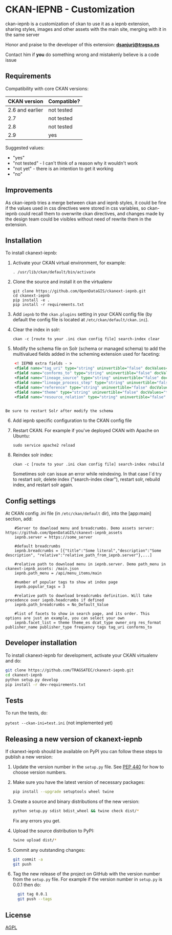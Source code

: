 # CKAN-IEPNB - Customization

ckan-iepnb is a customization of ckan to use it as a iepnb extension, sharing styles, images and other assets with the main site, merging with it in the same server

Honor and praise to the developer of this extension: <a href="mailto:dsanjurj@tragsa.es">**dsanjurj@tragsa.es**</a>

Contact him if **you** do something wrong and mistakenly believe is a code issue

## Requirements

Compatibility with core CKAN versions:

| CKAN version    | Compatible?   |
| --------------- | ------------- |
| 2.6 and earlier | not tested    |
| 2.7             | not tested    |
| 2.8             | not tested    |
| 2.9             | yes    |

Suggested values:

* "yes"
* "not tested" - I can't think of a reason why it wouldn't work
* "not yet" - there is an intention to get it working
* "no"

## Improvements

As ckan-iepnb tries a merge between ckan and iepnb styles, it could be fine if the values used in css directives were stored in css variables, so ckan-iepnb could recall them to overwrite ckan directives, and changes made by the design team could be visibles without need of rewrite them in the extension.

## Installation

To install ckanext-iepnb:

1. Activate your CKAN virtual environment, for example:

     `. /usr/lib/ckan/default/bin/activate`

2. Clone the source and install it on the virtualenv

    ```
    git clone https://github.com/OpenDataGIS/ckanext-iepnb.git
    cd ckanext-iepnb
    pip install -e .
	pip install -r requirements.txt
    ```

3. Add `iepnb` to the `ckan.plugins` setting in your CKAN
   config file (by default the config file is located at
   `/etc/ckan/default/ckan.ini`).
   
4. Clear the index in solr:

	`ckan -c [route to your .ini ckan config file] search-index clear`
   
5. Modify the schema file on Solr (schema or managed schema) to add the multivalued fields added in the scheming extension used for faceting:

	
```xml
	<! IEPNB extra fields - >
    <field name="tag_uri" type="string" uninvertible="false" docValues="true" indexed="true" stored="true" multiValued="true"/>
    <field name="conforms_to" type="string" uninvertible="false" docValues="true" indexed="true" stored="true" multiValued="true"/>
    <field name="lineage_source" type="string" uninvertible="false" docValues="true" indexed="true" stored="true" multiValued="true"/>
    <field name="lineage_process_step" type="string" uninvertible="false" docValues="true" indexed="true" stored="true" multiValued="true"/>
    <field name="reference" type="string" uninvertible="false" docValues="true" indexed="true" stored="true" multiValued="true"/>
    <field name="theme" type="string" uninvertible="false" docValues="true" indexed="true" stored="true" multiValued="true"/>
    <field name="resource_relation" type="string" uninvertible="false" docValues="true" indexed="true" stored="true" multiValued="true"/>
	
```
   	
	Be sure to restart Solr after modify the schema
		
6. Add iepnb specific configuration to the CKAN config file

7. Restart CKAN. For example if you've deployed CKAN with Apache on Ubuntu:

     `sudo service apache2 reload`
     
8. Reindex solr index:

	`ckan -c [route to your .ini ckan config file] search-index rebuild`

	Sometimes solr can issue an error while reindexing. In that case I´d try to restart solr, delete index ("search-index clear"), restart solr, rebuild index, and restart solr again.


## Config settings

At CKAN config .ini file (in `/etc/ckan/default` dir), into the [app:main] section, add:

```
	#Server to download menu and breadcrumbs. Demo assets server: https://github.com/OpenDataGIS/ckanext-iepnb_assets
	iepnb.server = https://some_server

	#default breadcrumbs
	iepnb.breadcrumbs = [{"title":"Some literal","description":"Some description", "relative":"relative_path_from_iepnb.server"},...]

	#relative path to download menu in iepnb.server. Demo path_menu in ckanext-iepnb_assets: /main.json
	iepnb.path_menu = /api/menu_items/main         

	#number of popular tags to show at index page
	iepnb.popular_tags = 3

	#relative path to download breadcrumbs definition. Will take precedence over iepnb.headcrumbs if defined
	iepnb.path_breadcrumbs = No_Default_Value
	
	#list of facets to show in search page, and its order. This options are just an example, you can select your own
	iepnb.facet_list = theme theme_es dcat_type owner_org res_format publisher_name publisher_type frequency tags tag_uri conforms_to
```	

## Developer installation

To install ckanext-iepnb for development, activate your CKAN virtualenv and
do:

```bash
git clone https://github.com/TRAGSATEC/ckanext-iepnb.git
cd ckanext-iepnb
python setup.py develop
pip install -r dev-requirements.txt
```

## Tests

To run the tests, do:

`pytest --ckan-ini=test.ini` (not implemented yet) 


## Releasing a new version of ckanext-iepnb

If ckanext-iepnb should be available on PyPI you can follow these steps to publish a new version:

1. Update the version number in the `setup.py` file. See [PEP 440](http://legacy.python.org/dev/peps/pep-0440/#public-version-identifiers) for how to choose version numbers.

2. Make sure you have the latest version of necessary packages:

	  ```bash
      pip install --upgrade setuptools wheel twine
      ```

3. Create a source and binary distributions of the new version:

	  ```bash
      python setup.py sdist bdist_wheel && twine check dist/*
      ```

   Fix any errors you get.

4. Upload the source distribution to PyPI:

	  ```bash
      twine upload dist/*
      ```

5. Commit any outstanding changes:

	  ```bash
      git commit -a
	  git push
      ```

6. Tag the new release of the project on GitHub with the version number from
   the `setup.py` file. For example if the version number in `setup.py` is
   0.0.1 then do:
   
	```bash
	  git tag 0.0.1
	  git push --tags
	```

## License

[AGPL](https://www.gnu.org/licenses/agpl-3.0.en.html)
